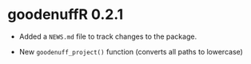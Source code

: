 # goodenuffR 0.2.1

* Added a `NEWS.md` file to track changes to the package. 

* New `goodenuff_project()` function (converts all paths to lowercase)  
